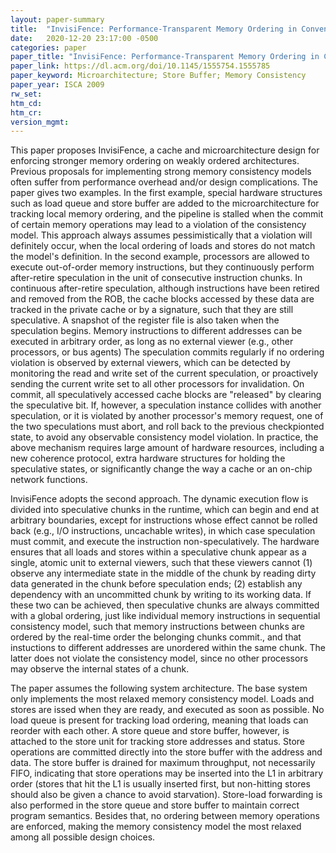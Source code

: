 ```yaml
---
layout: paper-summary
title:  "InvisiFence: Performance-Transparent Memory Ordering in Conventional Multiprocessors"
date:   2020-12-20 23:17:00 -0500
categories: paper
paper_title: "InvisiFence: Performance-Transparent Memory Ordering in Conventional Multiprocessors"
paper_link: https://dl.acm.org/doi/10.1145/1555754.1555785
paper_keyword: Microarchitecture; Store Buffer; Memory Consistency
paper_year: ISCA 2009
rw_set:
htm_cd:
htm_cr:
version_mgmt:
---
```


This paper proposes InvisiFence, a cache and microarchitecture design for enforcing stronger memory ordering on weakly
ordered architectures. 
Previous proposals for implementing strong memory consistency models often suffer from performance overhead and/or 
design complications.
The paper gives two examples. In the first example, special hardware structures such as load queue and store buffer 
are added to the microarchitecture for tracking local memory ordering, and the pipeline is stalled when the commit of 
certain memory operations may lead to a violation of the consistency model. This approach always assumes pessimistically
that a violation will definitely occur, when the local ordering of loads and stores do not match the model's definition.
In the second example, processors are allowed to execute out-of-order memory instructions, but they continuously perform
after-retire speculation in the unit of consecutive instruction chunks. In continuous after-retire speculation, although instructions have been retired and removed from the ROB, the cache blocks accessed by these data are tracked in the private cache or by a signature, such that they are still speculative.
A snapshot of the register file is also taken when the speculation begins.
Memory instructions to different addresses can be executed in arbitrary order, as long as no external viewer (e.g.,
other processors, or bus agents) 
The speculation commits regularly if no ordering violation is observed by external viewers, which can be detected by
monitoring the read and write set of the current speculation, or proactively sending the current write set to all other
processors for invalidation.
On commit, all speculatively accessed cache blocks are "released" by clearing the speculative bit.
If, however, a speculation instance collides with another speculation, or it is violated by another processor's 
memory request, one of the two speculations must abort, and roll back to the previous checkpionted state, to avoid
any observable consistency model violation.
In practice, the above mechanism requires large amount of hardware resources, including a new coherence protocol, 
extra hardware structures for holding the speculative states, or significantly change the way a cache or an on-chip
network functions.

InvisiFence adopts the second approach. The dynamic execution flow is divided into speculative chunks in the runtime, 
which can begin and end at arbitrary boundaries, except for instructions whose effect cannot be rolled back
(e.g., I/O instructions, uncachable writes), in which case speculation must commit, and execute the instruction
non-speculatively. 
The hardware ensures that all loads and stores within a speculative chunk appear as a single, atomic unit to external
viewers, such that these viewers cannot (1) observe any intermediate state in the middle of the chunk by reading dirty
data generated in the chunk before speculation ends; (2) establish any dependency with an uncommitted chunk by writing
to its working data. 
If these two can be achieved, then speculative chunks are always committed with a global ordering, just like individual 
memory instructions in sequential consistency model, such that memory instructions between chunks are ordered by the 
real-time order the belonging chunks commit., and that instuctions to different addresses are unordered within the
same chunk. The latter does not violate the consistency model, since no other processors may observe the internal
states of a chunk.

The paper assumes the following system architecture. The base system only implements the most relaxed memory consistency
model. Loads and stores are issed when they are ready, and executed as soon as possible. No load queue is present for
tracking load ordering, meaning that loads can reorder with each other. A store queue and store buffer, however, is 
attached to the store unit for tracking store addresses and status. 
Store operations are committed directly into the store buffer with the address and data. The store buffer is drained 
for maximum throughput, not necessarily FIFO, indicating that store operations may be inserted into the L1 in arbitrary 
order (stores that hit the L1 is usually inserted first, but non-hitting stores should also be given a chance to avoid 
starvation). Store-load forwarding is also performed in the store queue and store buffer to maintain correct program 
semantics.
Besides that, no ordering between memory operations are enforced, making the memory consistency model the most relaxed
among all possible design choices.
